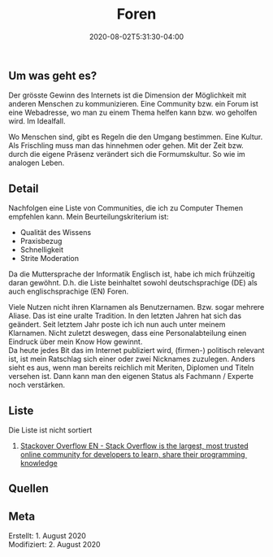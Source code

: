 ﻿---
title: "Foren"
date: 2020-08-02T5:31:30-04:00
categories:
  - praxis
tags:
  - forum
  - sammlung
---

## Um was geht es?  

Der grösste Gewinn des Internets ist die Dimension der Möglichkeit mit anderen Menschen zu kommunizieren. Eine Community bzw. ein Forum ist eine Webadresse, wo man zu einem Thema helfen kann bzw. wo geholfen wird. Im Idealfall.  

Wo Menschen sind, gibt es Regeln die den Umgang bestimmen. Eine Kultur. Als Frischling muss man das hinnehmen oder gehen. Mit der Zeit bzw. durch die eigene Präsenz verändert sich die Formumskultur. So wie im analogen Leben.  

## Detail

Nachfolgen eine Liste von Communities, die ich zu Computer Themen empfehlen kann. Mein Beurteilungskriterium ist:  
* Qualität des Wissens  
* Praxisbezug  
* Schnelligkeit  
* Strite Moderation  

Da die Muttersprache der Informatik Englisch ist, habe ich mich frühzeitig daran gewöhnt. D.h. die Liste beinhaltet sowohl deutschsprachige (DE) als auch englischsprachige (EN) Foren.  

Viele Nutzen nicht ihren Klarnamen als Benutzernamen. Bzw. sogar mehrere Aliase. Das ist eine uralte Tradition. In den letzten Jahren hat sich das geändert. Seit letztem Jahr poste ich ich nun auch unter meinem Klarnamen. Nicht zuletzt deswegen, dass eine Personalabteilung einen Eindruck über mein Know How gewinnt.  
Da heute jedes Bit das im Internet publiziert wird, (firmen-) politisch relevant ist, ist mein Ratschlag sich einer oder zwei Nicknames zuzulegen. Anders sieht es aus, wenn man bereits reichlich mit Meriten, Diplomen und Titeln versehen ist. Dann kann man den eigenen Status als Fachmann / Experte noch verstärken.  

## Liste

Die Liste ist nicht sortiert  

1. [Stackover Overflow EN - Stack Overflow is the largest, most trusted online community for developers to learn, share​ ​their programming ​knowledge](https://stackoverflow.com/)  


## Quellen  


## Meta

Erstellt:		1. August 2020  
Modifiziert:	2. August 2020
